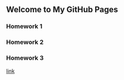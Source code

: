 ## Welcome to My GitHub Pages



### Homework 1
### Homework 2
### Homework 3
[link](https://moodle.boun.edu.tr/login/login.php)
